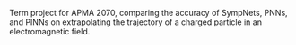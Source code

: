 Term project for APMA 2070, comparing the accuracy of SympNets, PNNs, and PINNs on extrapolating the trajectory of a charged particle in an electromagnetic field.
